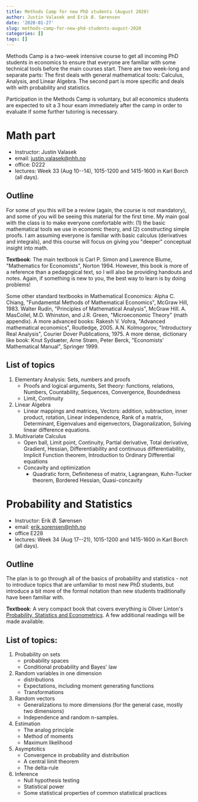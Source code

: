 ```yaml
---
title: Methods Camp for new PhD students (August 2020)
author: Justin Valasek and Erik Ø. Sørensen
date: '2020-01-27'
slug: methods-camp-for-new-phd-students-august-2020
categories: []
tags: []
---
```


Methods Camp is a two-week intensive course to get all incoming PhD students
in economics to ensure that everyone are familiar with some technical
tools before the main courses start. There are two week-long and separate parts: The first
deals with general mathematical tools: Calculus, Analysis, and Linear Algebra. The second part
is more specific and deals with with probability and statistics. 

Participation in the Methods Camp is voluntary, but all economics students are expected
to sit a 3 hour exam immediately after the camp in order to evaluate if some further
tutoring is necessary. 




# Math part 

- Instructor: Justin Valasek
- email: <justin.valasek@nhh.no>
- office: D222
- lectures: Week 33 (Aug 10--14), 1015-1200 and 1415-1600 in Karl Borch (all days).

## Outline
For some of you this will be a review (again, the course is not mandatory), and
some of you will be seeing this material for the first time. My main goal with
the class is to make everyone comfortable with: (1) the basic mathematical tools
we use in economic theory, and (2) constructing simple proofs. I am assuming
everyone is familiar with basic calculus (derivatives and integrals), and this course
will focus on giving you "deeper" conceptual insight into math.

**Textbook**: The main textbook is Carl P. Simon and Lawrence Blume, 
"Mathematics for Economists", Norton 1994. However, this book is more of a reference
than a pedagogical text, so I will also be providing handouts and notes. Again, if
something is new to you, the best way to learn is by doing problems!

Some other standard textbooks in Mathematical Economics: Alpha C. Chiang,
"Fundamental Methods of Mathematical Economics", McGraw Hill, 1983. Walter
Rudin, "Principles of Mathematical Analysis", McGraw Hill. A. MasCollel, M.D.
Whinston, and J.R. Green, "Microeconomic Theory" (math appendix). A more 
advanced books: Rakesh V. Vohra, "Advanced mathematical economics", Routledge,
2005. A.N. Kolmogorov, "Introductory Real Analysis", Courier Dover 
Publications, 1975. A more dense, dictionary like book: Knut Sydsæter, Arne Strøm,
Peter Berck, "Economists’ Mathematical Manual", Springer 1999.

## List of topics

1. Elementary Analysis: Sets, numbers and proofs
    - Proofs and logical arguments, Set theory: functions, relations, Numbers, Countability, Sequences, Convergence, Boundedness
    - Limit, Continuity
2. Linear Algebra
    - Linear mappings and matrices, Vectors: addition, subtraction, inner product, rotation, Linear independence, Rank of a matrix, Determinant, Eigenvalues and eigenvectors, Diagonalization, Solving linear difference equations.
3. Multivariate Calculus
    - Open ball, Limit point, Continuity, Partial derivative, Total derivative, Gradient, Hessian, Differentiability and continuous differentiability, Implicit Function theorem, Introduction to Ordinary Differential equations
    - Concavity and optimization
        - Quadratic form, Definiteness of matrix, Lagrangean, Kuhn-Tucker theorem, Bordered Hessian, Quasi-concavity


# Probability and Statistics

- Instructor: Erik Ø. Sørensen
- email: <erik.sorensen@nhh.no>
- office E228
- lectures: Week 34 (Aug 17--21), 1015-1200 and 1415-1600 in Karl Borch (all days).

## Outline
The plan is to go through all of the basics of probability and statistics - not to introduce
topics that are unfamiliar to most new PhD students, but introduce a bit more of the
formal notation than new students traditionally have been familiar with. 

**Textbook**: A very compact book that covers everything is Oliver Linton's [Probability, Statistics and Econometrics](https://www.amazon.com/Probability-Statistics-Econometrics-Oliver-Linton-dp-0128104953/dp/0128104953/). A few additional readings will be made available. 

## List of topics:

1. Probability on sets 
    - probability spaces
    - Conditional probability and Bayes' law
2. Random variables in one dimension
    - distributions
    - Expectations, including moment generating functions
    - Transformations
3. Random vectors
    - Generalizations to more dimensions (for the general case, mostly two dimensions)
    - Independence and random n-samples.
4. Estimation
    - The analog principle
    - Method of moments
    - Maximum likelihood
5. Asymptotics
    - Convergence in probability and distribution
    - A central limit theorem
    - The delta-rule
6. Inference 
    - Null hypothesis testing
    - Statistical power
    - Some statistical properties of common statistical practices


